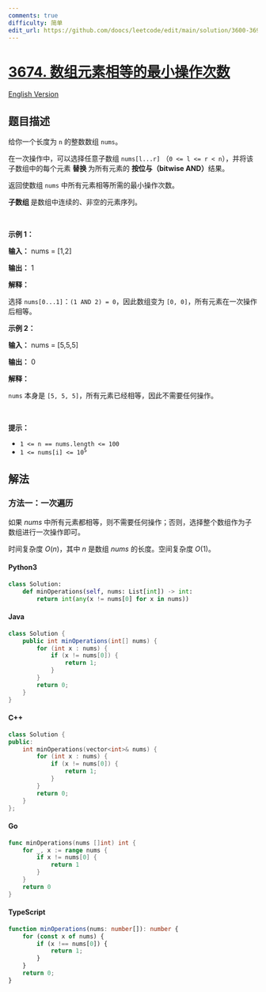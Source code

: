 ```yaml
---
comments: true
difficulty: 简单
edit_url: https://github.com/doocs/leetcode/edit/main/solution/3600-3699/3674.Minimum%20Operations%20to%20Equalize%20Array/README.md
---
```


<!-- problem:start -->

# [3674. 数组元素相等的最小操作次数](https://leetcode.cn/problems/minimum-operations-to-equalize-array)

[English Version](/solution/3600-3699/3674.Minimum%20Operations%20to%20Equalize%20Array/README_EN.md)

## 题目描述

<!-- description:start -->

<p>给你一个长度为 <code>n</code> 的整数数组 <code>nums</code>。</p>

<p>在一次操作中，可以选择任意子数组 <code>nums[l...r]</code> （<code>0 &lt;= l &lt;= r &lt; n</code>），并将该子数组中的每个元素&nbsp;<strong>替换&nbsp;</strong>为所有元素的&nbsp;<strong>按位与（bitwise AND）</strong>结果。</p>

<p>返回使数组 <code>nums</code> 中所有元素相等所需的最小操作次数。</p>

<p><strong>子数组&nbsp;</strong>是数组中连续的、非空的元素序列。</p>

<p>&nbsp;</p>

<p><strong class="example">示例 1：</strong></p>

<div class="example-block">
<p><strong>输入：</strong> <span class="example-io">nums = [1,2]</span></p>

<p><strong>输出：</strong> <span class="example-io">1</span></p>

<p><strong>解释：</strong></p>

<p>选择 <code>nums[0...1]</code>：<code>(1 AND 2) = 0</code>，因此数组变为 <code>[0, 0]</code>，所有元素在一次操作后相等。</p>
</div>

<p><strong class="example">示例 2：</strong></p>

<div class="example-block">
<p><strong>输入：</strong> <span class="example-io">nums = [5,5,5]</span></p>

<p><strong>输出：</strong> <span class="example-io">0</span></p>

<p><strong>解释：</strong></p>

<p><code>nums</code> 本身是 <code>[5, 5, 5]</code>，所有元素已经相等，因此不需要任何操作。</p>
</div>

<p>&nbsp;</p>

<p><strong>提示：</strong></p>

<ul>
	<li><code>1 &lt;= n == nums.length &lt;= 100</code></li>
	<li><code>1 &lt;= nums[i] &lt;= 10<sup>5</sup></code></li>
</ul>

<!-- description:end -->

## 解法

<!-- solution:start -->

### 方法一：一次遍历

如果 $\textit{nums}$ 中所有元素都相等，则不需要任何操作；否则，选择整个数组作为子数组进行一次操作即可。

时间复杂度 $O(n)$，其中 $n$ 是数组 $\textit{nums}$ 的长度。空间复杂度 $O(1)$。

<!-- tabs:start -->

#### Python3

```python
class Solution:
    def minOperations(self, nums: List[int]) -> int:
        return int(any(x != nums[0] for x in nums))
```

#### Java

```java
class Solution {
    public int minOperations(int[] nums) {
        for (int x : nums) {
            if (x != nums[0]) {
                return 1;
            }
        }
        return 0;
    }
}
```

#### C++

```cpp
class Solution {
public:
    int minOperations(vector<int>& nums) {
        for (int x : nums) {
            if (x != nums[0]) {
                return 1;
            }
        }
        return 0;
    }
};
```

#### Go

```go
func minOperations(nums []int) int {
	for _, x := range nums {
		if x != nums[0] {
			return 1
		}
	}
	return 0
}
```

#### TypeScript

```ts
function minOperations(nums: number[]): number {
    for (const x of nums) {
        if (x !== nums[0]) {
            return 1;
        }
    }
    return 0;
}
```

<!-- tabs:end -->

<!-- solution:end -->

<!-- problem:end -->

